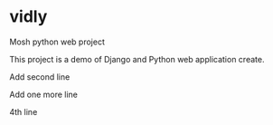 # vidly
Mosh python web project

This project is a demo of Django and Python web application create.


Add second line

Add one more line




4th line
